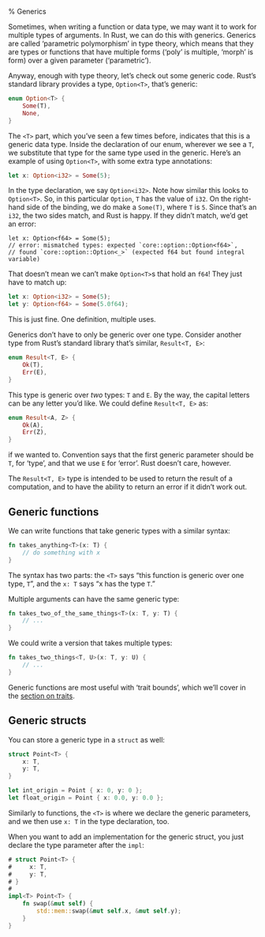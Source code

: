 % Generics

Sometimes, when writing a function or data type, we may want it to work for
multiple types of arguments. In Rust, we can do this with generics.
Generics are called ‘parametric polymorphism’ in type theory,
which means that they are types or functions that have multiple forms (‘poly’
is multiple, ‘morph’ is form) over a given parameter (‘parametric’).

Anyway, enough with type theory, let’s check out some generic code. Rust’s
standard library provides a type, `Option<T>`, that’s generic:

```rust
enum Option<T> {
    Some(T),
    None,
}
```

The `<T>` part, which you’ve seen a few times before, indicates that this is
a generic data type. Inside the declaration of our enum, wherever we see a `T`,
we substitute that type for the same type used in the generic. Here’s an
example of using `Option<T>`, with some extra type annotations:

```rust
let x: Option<i32> = Some(5);
```

In the type declaration, we say `Option<i32>`. Note how similar this looks to
`Option<T>`. So, in this particular `Option`, `T` has the value of `i32`. On
the right-hand side of the binding, we do make a `Some(T)`, where `T` is `5`.
Since that’s an `i32`, the two sides match, and Rust is happy. If they didn’t
match, we’d get an error:

```rust,ignore
let x: Option<f64> = Some(5);
// error: mismatched types: expected `core::option::Option<f64>`,
// found `core::option::Option<_>` (expected f64 but found integral variable)
```

That doesn’t mean we can’t make `Option<T>`s that hold an `f64`! They just have
to match up:

```rust
let x: Option<i32> = Some(5);
let y: Option<f64> = Some(5.0f64);
```

This is just fine. One definition, multiple uses.

Generics don’t have to only be generic over one type. Consider another type from Rust’s standard library that’s similar, `Result<T, E>`:

```rust
enum Result<T, E> {
    Ok(T),
    Err(E),
}
```

This type is generic over _two_ types: `T` and `E`. By the way, the capital letters
can be any letter you’d like. We could define `Result<T, E>` as:

```rust
enum Result<A, Z> {
    Ok(A),
    Err(Z),
}
```

if we wanted to. Convention says that the first generic parameter should be
`T`, for ‘type’, and that we use `E` for ‘error’. Rust doesn’t care, however.

The `Result<T, E>` type is intended to be used to return the result of a
computation, and to have the ability to return an error if it didn’t work out.

## Generic functions

We can write functions that take generic types with a similar syntax:

```rust
fn takes_anything<T>(x: T) {
    // do something with x
}
```

The syntax has two parts: the `<T>` says “this function is generic over one
type, `T`”, and the `x: T` says “x has the type `T`.”

Multiple arguments can have the same generic type:

```rust
fn takes_two_of_the_same_things<T>(x: T, y: T) {
    // ...
}
```

We could write a version that takes multiple types:

```rust
fn takes_two_things<T, U>(x: T, y: U) {
    // ...
}
```

Generic functions are most useful with ‘trait bounds’, which we’ll cover in the
[section on traits][traits].

[traits]: traits.html

## Generic structs

You can store a generic type in a `struct` as well:

```rust
struct Point<T> {
    x: T,
    y: T,
}

let int_origin = Point { x: 0, y: 0 };
let float_origin = Point { x: 0.0, y: 0.0 };
```

Similarly to functions, the `<T>` is where we declare the generic parameters,
and we then use `x: T` in the type declaration, too.

When you want to add an implementation for the generic struct, you just
declare the type parameter after the `impl`:

```rust
# struct Point<T> {
#     x: T,
#     y: T,
# }
#
impl<T> Point<T> {
    fn swap(&mut self) {
        std::mem::swap(&mut self.x, &mut self.y);
    }
}
```
